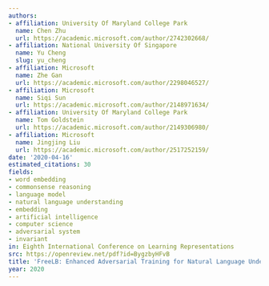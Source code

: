 ```yaml
---
authors:
- affiliation: University Of Maryland College Park
  name: Chen Zhu
  url: https://academic.microsoft.com/author/2742302668/
- affiliation: National University Of Singapore
  name: Yu Cheng
  slug: yu_cheng
- affiliation: Microsoft
  name: Zhe Gan
  url: https://academic.microsoft.com/author/2298046527/
- affiliation: Microsoft
  name: Siqi Sun
  url: https://academic.microsoft.com/author/2148971634/
- affiliation: University Of Maryland College Park
  name: Tom Goldstein
  url: https://academic.microsoft.com/author/2149306980/
- affiliation: Microsoft
  name: Jingjing Liu
  url: https://academic.microsoft.com/author/2517252159/
date: '2020-04-16'
estimated_citations: 30
fields:
- word embedding
- commonsense reasoning
- language model
- natural language understanding
- embedding
- artificial intelligence
- computer science
- adversarial system
- invariant
in: Eighth International Conference on Learning Representations
src: https://openreview.net/pdf?id=BygzbyHFvB
title: 'FreeLB: Enhanced Adversarial Training for Natural Language Understanding'
year: 2020
---
```

